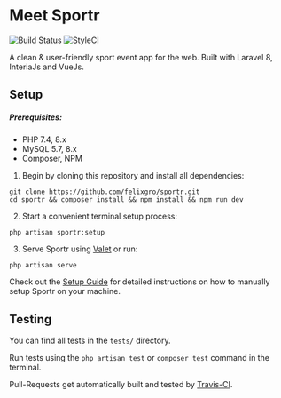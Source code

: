 # Meet Sportr

![Build Status](https://img.shields.io/travis/com/felixgro/sportr/master?style=flat-square) ![StyleCI](https://github.styleci.io/repos/329913094/shield?branch=master)

A clean & user-friendly sport event app for the web.
Built with Laravel 8, InteriaJs and VueJs.

## Setup
##### Prerequisites:
- PHP 7.4, 8.x
- MySQL 5.7, 8.x
- Composer, NPM

1.  Begin by cloning this repository and install all dependencies:
```
git clone https://github.com/felixgro/sportr.git
cd sportr && composer install && npm install && npm run dev
```
2. Start a convenient terminal setup process:
```
php artisan sportr:setup
```
3. Serve Sportr using [Valet](https://laravel.com/docs/8.x/valet) or run:
```
php artisan serve
```

Check out the [Setup Guide](_docs/SetupGuide.md) for detailed instructions on how to manually setup Sportr on your machine.

## Testing
You can find all tests in the `tests/` directory.

Run tests using the `php artisan test` or `composer test` command in the terminal.

Pull-Requests get automatically built and tested by [Travis-CI](https://www.travis-ci.com).
